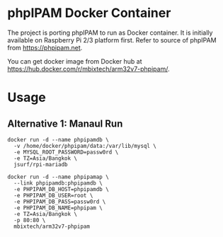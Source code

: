 # phpIPAM Docker Container
The project is porting phpIPAM to run as Docker container. It is initially available on Raspberry Pi 2/3 platform first. Refer to source of phpIPAM from https://phpipam.net.

You can get docker image from Docker hub at https://hub.docker.com/r/mbixtech/arm32v7-phpipam/.

# Usage
## Alternative 1: Manaul Run

```
docker run -d --name phpipamdb \
  -v /home/docker/phpipam/data:/var/lib/mysql \
  -e MYSQL_ROOT_PASSWORD=passw0rd \
  -e TZ=Asia/Bangkok \
  jsurf/rpi-mariadb

```
  
```
docker run -d --name phpipamap \
  --link phpipamdb:phpipamdb \
  -e PHPIPAM_DB_HOST=phpipamdb \
  -e PHPIPAM_DB_USER=root \
  -e PHPIPAM_DB_PASS=passw0rd \
  -e PHPIPAM_DB_NAME=phpipam \
  -e TZ=Asia/Bangkok \
  -p 80:80 \
  mbixtech/arm32v7-phpipam
```

